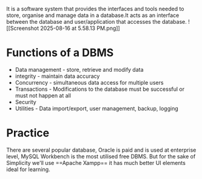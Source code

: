 It is a software system that provides the interfaces and tools needed to store, organise and manage data in a database.It acts as an interface between the database and user/application that accesses the database.
![[Screenshot 2025-08-16 at 5.58.13 PM.png]]


# Functions of a DBMS
- Data management - store, retrieve and modify data
- integrity - maintain data accuracy
- Concurrency - simultaneous data access for multiple users
- Transactions - Modifications to the database must be successful or must not happen at all
- Security
- Utilities - Data import/export, user management, backup, logging

# Practice
There are several popular database, Oracle is paid and is used at enterprise level, MySQL Workbench is the most utilised free DBMS. But for the sake of Simplicity we'll use ==Apache Xampp== it has much better UI elements ideal for learning.
